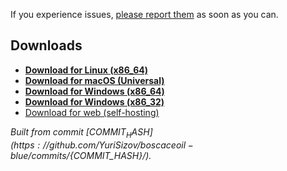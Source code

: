 If you experience issues, [please report them](https://github.com/YuriSizov/boscaceoil-blue/issues) as soon as you can.

## Downloads

* **[Download for Linux (x86_64)](https://github.com/YuriSizov/boscaceoil-blue/releases/download/${VERSION_TAG}/boscaceoil-blue-linux-x86_64.zip)**
* **[Download for macOS (Universal)](https://github.com/YuriSizov/boscaceoil-blue/releases/download/${VERSION_TAG}/boscaceoil-blue-macos-universal.zip)**
* **[Download for Windows (x86_64)](https://github.com/YuriSizov/boscaceoil-blue/releases/download/${VERSION_TAG}/boscaceoil-blue-windows-x86_64.zip)**
* **[Download for Windows (x86_32)](https://github.com/YuriSizov/boscaceoil-blue/releases/download/${VERSION_TAG}/boscaceoil-blue-windows-x86_32.zip)**
* [Download for web (self-hosting)](https://github.com/YuriSizov/boscaceoil-blue/releases/download/${VERSION_TAG}/boscaceoil-blue-web-universal.zip)

_Built from commit [${COMMIT_HASH}](https://github.com/YuriSizov/boscaceoil-blue/commits/${COMMIT_HASH}/)._
